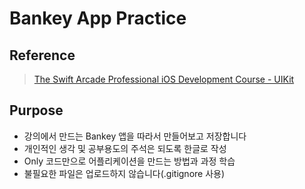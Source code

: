 # Bankey App Practice

## Reference

>   [The Swift Arcade Professional iOS Development Course - UIKit](https://www.udemy.com/course/the-swift-arcade-professional-ios-development-course-uikit/)



## Purpose

-   강의에서 만드는 Bankey 앱을 따라서 만들어보고 저장합니다
-   개인적인 생각 및 공부용도의 주석은 되도록 한글로 작성
-   Only 코드만으로 어플리케이션을 만드는 방법과 과정 학습
-   불필요한 파일은 업로드하지 않습니다(.gitignore 사용)
